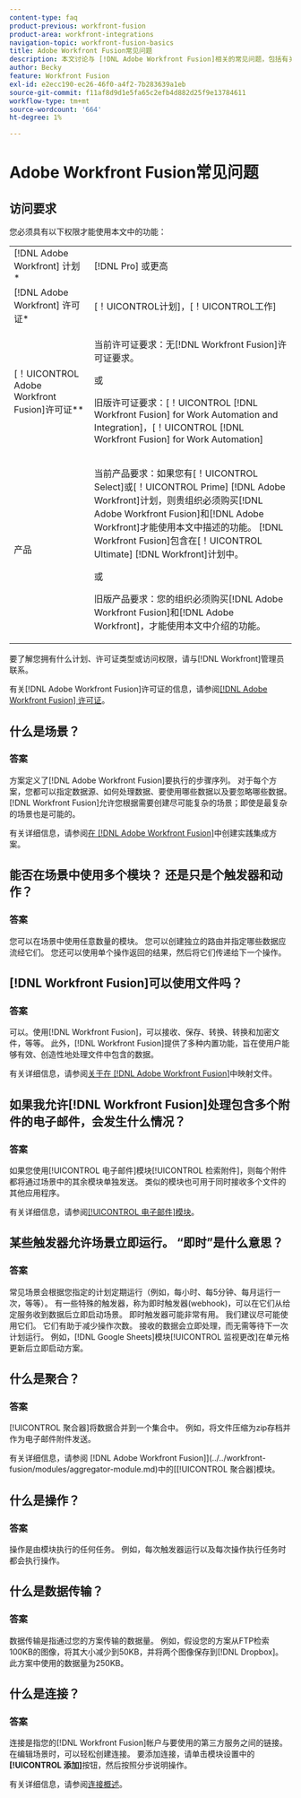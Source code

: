 ```yaml
---
content-type: faq
product-previous: workfront-fusion
product-area: workfront-integrations
navigation-topic: workfront-fusion-basics
title: Adobe Workfront Fusion常见问题
description: 本文讨论与 [!DNL Adobe Workfront Fusion]相关的常见问题，包括有关Fusion工作流中常用对象的信息
author: Becky
feature: Workfront Fusion
exl-id: e2ecc190-ec26-46f0-a4f2-7b283639a1eb
source-git-commit: f11af8d9d1e5fa65c2efb4d882d25f9e13784611
workflow-type: tm+mt
source-wordcount: '664'
ht-degree: 1%

---
```


# Adobe Workfront Fusion常见问题

## 访问要求

您必须具有以下权限才能使用本文中的功能：

<table style="table-layout:auto"> 
 <col> 
 <col> 
 <tbody> 
  <tr> 
    <td role="rowheader">[!DNL Adobe Workfront] 计划*</td> 
   <td> <p>[!DNL Pro] 或更高</p> </td> 
  </tr> 
  <tr data-mc-conditions=""> 
   <td role="rowheader">[!DNL Adobe Workfront] 许可证*</td> 
   <td> <p>[！UICONTROL计划]，[！UICONTROL工作]</p> </td> 
  </tr> 
  <tr> 
   <td role="rowheader">[！UICONTROL Adobe Workfront Fusion]许可证**</td> 
   <td>
   <p>当前许可证要求：无[!DNL Workfront Fusion]许可证要求。</p>
   <p>或</p>
   <p>旧版许可证要求：[！UICONTROL [!DNL Workfront Fusion] for Work Automation and Integration]，[！UICONTROL [!DNL Workfront Fusion] for Work Automation]</p>
   </td> 
  </tr> 
  <tr> 
   <td role="rowheader">产品</td> 
   <td>
   <p>当前产品要求：如果您有[！UICONTROL Select]或[！UICONTROL Prime] [!DNL Adobe Workfront]计划，则贵组织必须购买[!DNL Adobe Workfront Fusion]和[!DNL Adobe Workfront]才能使用本文中描述的功能。 [!DNL Workfront Fusion]包含在[！UICONTROL Ultimate] [!DNL Workfront]计划中。</p>
   <p>或</p>
   <p>旧版产品要求：您的组织必须购买[!DNL Adobe Workfront Fusion]和[!DNL Adobe Workfront]，才能使用本文中介绍的功能。</p>
   </td> 
  </tr> 
 </tbody> 
</table>

要了解您拥有什么计划、许可证类型或访问权限，请与[!DNL Workfront]管理员联系。

有关[!DNL Adobe Workfront Fusion]许可证的信息，请参阅[[!DNL Adobe Workfront Fusion] 许可证](../../workfront-fusion/get-started/license-automation-vs-integration.md)。

## 什么是场景？

### 答案

方案定义了[!DNL Adobe Workfront Fusion]要执行的步骤序列。 对于每个方案，您都可以指定数据源、如何处理数据、要使用哪些数据以及要忽略哪些数据。 [!DNL Workfront Fusion]允许您根据需要创建尽可能复杂的场景；即使是最复杂的场景也是可能的。

有关详细信息，请参阅[在 [!DNL Adobe Workfront Fusion]](../../workfront-fusion/get-started/create-a-practice-scenario.md)中创建实践集成方案。

## 能否在场景中使用多个模块？ 还是只是个触发器和动作？

### 答案

您可以在场景中使用任意数量的模块。 您可以创建独立的路由并指定哪些数据应流经它们。 您还可以使用单个操作返回的结果，然后将它们传递给下一个操作。

## [!DNL Workfront Fusion]可以使用文件吗？

### 答案

可以。使用[!DNL Workfront Fusion]，可以接收、保存、转换、转换和加密文件，等等。 此外，[!DNL Workfront Fusion]提供了多种内置功能，旨在使用户能够有效、创造性地处理文件中包含的数据。

有关详细信息，请参阅[关于在 [!DNL Adobe Workfront Fusion]](../../workfront-fusion/mapping/about-mapping-files.md)中映射文件。

## 如果我允许[!DNL Workfront Fusion]处理包含多个附件的电子邮件，会发生什么情况？

### 答案

如果您使用[!UICONTROL 电子邮件]模块[!UICONTROL 检索附件]，则每个附件都将通过场景中的其余模块单独发送。 类似的模块也可用于同时接收多个文件的其他应用程序。

有关详细信息，请参阅[[!UICONTROL 电子邮件]模块](../../workfront-fusion/apps-and-their-modules/email-modules.md)。

## 某些触发器允许场景立即运行。 “即时”是什么意思？

### 答案

常见场景会根据您指定的计划定期运行（例如，每小时、每5分钟、每月运行一次，等等）。 有一些特殊的触发器，称为即时触发器(webhook)，可以在它们从给定服务收到数据后立即启动场景。 即时触发器可能非常有用。 我们建议尽可能使用它们。 它们有助于减少操作次数。 接收的数据会立即处理，而无需等待下一次计划运行。 例如，[!DNL Google Sheets]模块[!UICONTROL 监视更改]在单元格更新后立即启动方案。

## 什么是聚合？

### 答案

[!UICONTROL 聚合器]将数据合并到一个集合中。 例如，将文件压缩为zip存档并作为电子邮件附件发送。

有关详细信息，请参阅 [!DNL Adobe Workfront Fusion]](../../workfront-fusion/modules/aggregator-module.md)中的[[!UICONTROL 聚合器]模块。

## 什么是操作？

### 答案

操作是由模块执行的任何任务。 例如，每次触发器运行以及每次操作执行任务时都会执行操作。

## 什么是数据传输？

### 答案

数据传输是指通过您的方案传输的数据量。 例如，假设您的方案从FTP检索100KB的图像，将其大小减少到50KB，并将两个图像保存到[!DNL Dropbox]。 此方案中使用的数据量为250KB。

## 什么是连接？

### 答案

连接是指您的[!DNL Workfront Fusion]帐户与要使用的第三方服务之间的链接。 在编辑场景时，可以轻松创建连接。 要添加连接，请单击模块设置中的&#x200B;**[!UICONTROL 添加]**&#x200B;按钮，然后按照分步说明操作。

有关详细信息，请参阅[连接概述](../../workfront-fusion/connections/about-connecting-wf-fusion-to-app-or-service.md)。
